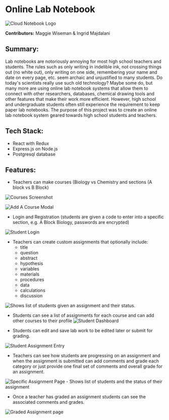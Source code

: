 # Online Lab Notebook
![Cloud Notebook Logo](https://raw.githubusercontent.com/maggiewiseman/labnotebook/master/public/images/Cloud_book_logo.png)

**Contributors:** Maggie Wiseman & Ingrid Majdalani

## Summary:
Lab notebooks are notoriously annoying for most high school teachers and students.  The rules such as only writing in indelible ink, not crossing things out (no white out), only writing on one side, remembering your name and date on every page, etc. seem archaic and unjustified to many students.  Do today's scientists really use such old technology? Maybe some do, but many more are using online lab notebook systems that allow them to connect with other researchers, databases, chemical drawing tools and other features that make their work more efficient. However, high school and undergraduate students often still experience the requirement to keep paper lab notebooks. The purpose of this project was to create an online lab notebook system geared towards high school students and teachers.

## Tech Stack:
* React with Redux
* Express.js on Node.js
* Postgresql database

## Features:
* Teachers can make courses (Biology vs Chemistry and sections (A block vs B Block)

![Courses Screenshot](https://raw.githubusercontent.com/maggiewiseman/labnotebook/master/assets/screenshots/AddACourseOpen.png)

![Add A Course Modal](https://raw.githubusercontent.com/maggiewiseman/labnotebook/master/assets/screenshots/AddACourseModal.png)

* Login and Registration (students are given a code to enter into a specific section, e.g. A Block Biology, passwords are encrypted)

![Student Login](https://raw.githubusercontent.com/maggiewiseman/labnotebook/master/assets/screenshots/StudentLogin.png)


* Teachers can create custom assignments that optionally include:
    * title
    * question
    * abstract
    * hypothesis
    * variables
    * materials
    * procedures
    * data
    * calculations
    * discussion

![Shows list of students given an assignment and their status.](https://raw.githubusercontent.com/maggiewiseman/labnotebook/master/assets/screenshots/Assignmentspage.png)

* Students can see a list of assignments for each course and can add other courses to their profile
![Student Dashboard](https://raw.githubusercontent.com/maggiewiseman/labnotebook/master/assets/screenshots/StudentDash.png)

* Students can edit and save lab work to be edited later or submit for grading.

![Student Assignment Entry](https://raw.githubusercontent.com/maggiewiseman/labnotebook/master/assets/screenshots/StudentAssignment.png)

* Teachers can see how students are progressing on an assignment and when the assignment is submitted can add comments and grade each category or just provide one final set of comments and overall grade for an assignment.

![Specific Assignment Page - Shows list of students and the status of their assignment](https://raw.githubusercontent.com/maggiewiseman/labnotebook/master/assets/screenshots/TeacherSpecificAssign.png)

* Once a teacher has graded an assignment students can see the associated comments and grades.

![Graded Assignment page](https://raw.githubusercontent.com/maggiewiseman/labnotebook/master/assets/screenshots/StudentGraded.png)
